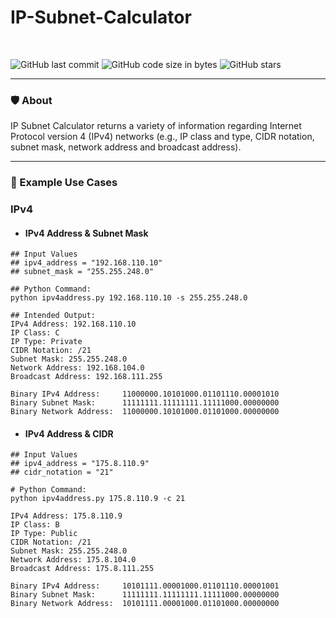 # IP-Subnet-Calculator

<br>

![GitHub last commit](https://img.shields.io/github/last-commit/kariemoorman/IP-Subnet-Calculator)
![GitHub code size in bytes](https://img.shields.io/github/languages/code-size/kariemoorman/IP-Subnet-Calculator)
![GitHub stars](https://img.shields.io/github/stars/kariemoorman/IP-Subnet-Calculator?style=social)

---

### 🛡️ About

IP Subnet Calculator returns a variety of information regarding Internet Protocol version 4 (IPv4) networks (e.g., IP class and type, CIDR notation, subnet mask, network address and broadcast address). 

---

### 🌟 Example Use Cases 

### IPv4 
- #### IPv4 Address & Subnet Mask 

```
## Input Values
## ipv4_address = "192.168.110.10"
## subnet_mask = "255.255.248.0"

## Python Command: 
python ipv4address.py 192.168.110.10 -s 255.255.248.0

## Intended Output: 
IPv4 Address: 192.168.110.10
IP Class: C
IP Type: Private
CIDR Notation: /21
Subnet Mask: 255.255.248.0
Network Address: 192.168.104.0
Broadcast Address: 192.168.111.255

Binary IPv4 Address:     11000000.10101000.01101110.00001010
Binary Subnet Mask:      11111111.11111111.11111000.00000000
Binary Network Address:  11000000.10101000.01101000.00000000
```

- #### IPv4 Address & CIDR

```
## Input Values
## ipv4_address = "175.8.110.9"
## cidr_notation = "21"

# Python Command: 
python ipv4address.py 175.8.110.9 -c 21

IPv4 Address: 175.8.110.9
IP Class: B
IP Type: Public
CIDR Notation: /21
Subnet Mask: 255.255.248.0
Network Address: 175.8.104.0
Broadcast Address: 175.8.111.255

Binary IPv4 Address:     10101111.00001000.01101110.00001001
Binary Subnet Mask:      11111111.11111111.11111000.00000000
Binary Network Address:  10101111.00001000.01101000.00000000
```
